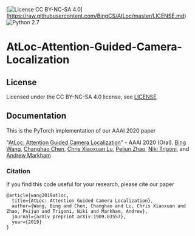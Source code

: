 [![License CC BY-NC-SA 4.0](https://img.shields.io/badge/license-CC4.0-blue.svg)]
(https://raw.githubusercontent.com/BingCS/AtLoc/master/LICENSE.md)
![Python 2.7](https://img.shields.io/badge/python-2.7-green.svg)
# AtLoc-Attention-Guided-Camera-Localization

## License
Licensed under the CC BY-NC-SA 4.0 license, see [LICENSE](LICENSE.md).

## Documentation 

This is the PyTorch implementation of our AAAI 2020 paper

"[AtLoc: Attention Guided Camera Localization](https://arxiv.org/abs/1909.03557)" - AAAI 2020 (Oral). [Bing Wang](https://www.cs.ox.ac.uk/people/bing.wang/), [Changhao Chen](http://www.cs.ox.ac.uk/people/changhao.chen/website/), [Chris Xiaoxuan Lu](https://christopherlu.github.io/), [Peijun Zhao](https://www.cs.ox.ac.uk/people/peijun.zhao/), [Niki Trigoni](https://www.cs.ox.ac.uk/people/niki.trigoni/), and [Andrew Markham](https://www.cs.ox.ac.uk/people/andrew.markham/)

### Citation
If you find this code useful for your research, please cite our paper

```
@article{wang2019atloc,
  title={AtLoc: Attention Guided Camera Localization},
  author={Wang, Bing and Chen, Changhao and Lu, Chris Xiaoxuan and Zhao, Peijun and Trigoni, Niki and Markham, Andrew},
  journal={arXiv preprint arXiv:1909.03557},
  year={2019}
}
```
